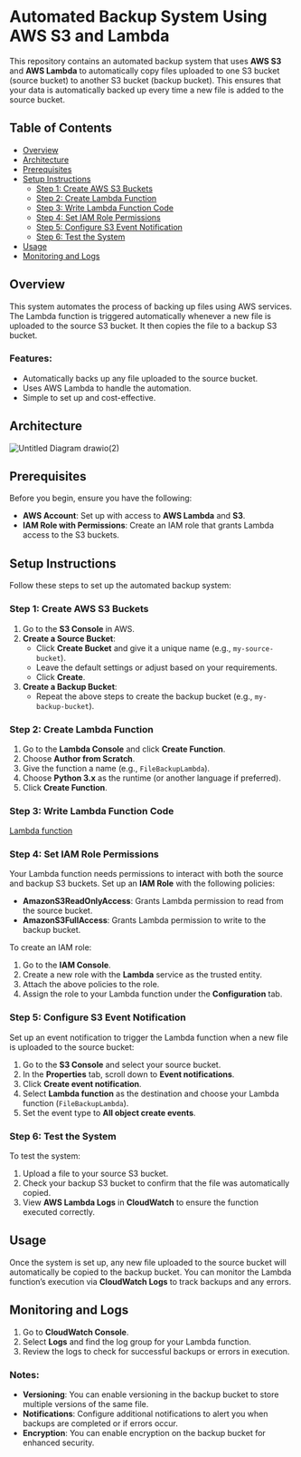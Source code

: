 # Automated Backup System Using AWS S3 and Lambda

This repository contains an automated backup system that uses **AWS S3** and **AWS Lambda** to automatically copy files uploaded to one S3 bucket (source bucket) to another S3 bucket (backup bucket). This ensures that your data is automatically backed up every time a new file is added to the source bucket.

## Table of Contents

- [Overview](#overview)
- [Architecture](#architecture)
- [Prerequisites](#prerequisites)
- [Setup Instructions](#setup-instructions)
  - [Step 1: Create AWS S3 Buckets](#step-1-create-aws-s3-buckets)
  - [Step 2: Create Lambda Function](#step-2-create-lambda-function)
  - [Step 3: Write Lambda Function Code](#step-3-write-lambda-function-code)
  - [Step 4: Set IAM Role Permissions](#step-4-set-iam-role-permissions)
  - [Step 5: Configure S3 Event Notification](#step-5-configure-s3-event-notification)
  - [Step 6: Test the System](#step-6-test-the-system)
- [Usage](#usage)
- [Monitoring and Logs](#monitoring-and-logs)

## Overview

This system automates the process of backing up files using AWS services. The Lambda function is triggered automatically whenever a new file is uploaded to the source S3 bucket. It then copies the file to a backup S3 bucket.

### Features:
- Automatically backs up any file uploaded to the source bucket.
- Uses AWS Lambda to handle the automation.
- Simple to set up and cost-effective.


## Architecture
![Untitled Diagram drawio(2)](https://github.com/user-attachments/assets/9cfb5c1f-9297-40ee-8062-e59b7d2e660c)

## Prerequisites

Before you begin, ensure you have the following:
- **AWS Account**: Set up with access to **AWS Lambda** and **S3**.
- **IAM Role with Permissions**: Create an IAM role that grants Lambda access to the S3 buckets.

## Setup Instructions

Follow these steps to set up the automated backup system:

### Step 1: Create AWS S3 Buckets

1. Go to the **S3 Console** in AWS.
2. **Create a Source Bucket**:
   - Click **Create Bucket** and give it a unique name (e.g., `my-source-bucket`).
   - Leave the default settings or adjust based on your requirements.
   - Click **Create**.
3. **Create a Backup Bucket**:
   - Repeat the above steps to create the backup bucket (e.g., `my-backup-bucket`).

### Step 2: Create Lambda Function

1. Go to the **Lambda Console** and click **Create Function**.
2. Choose **Author from Scratch**.
3. Give the function a name (e.g., `FileBackupLambda`).
4. Choose **Python 3.x** as the runtime (or another language if preferred).
5. Click **Create Function**.

### Step 3: Write Lambda Function Code
[Lambda function](lambda_function.py)

### Step 4: Set IAM Role Permissions

Your Lambda function needs permissions to interact with both the source and backup S3 buckets. Set up an **IAM Role** with the following policies:
- **AmazonS3ReadOnlyAccess**: Grants Lambda permission to read from the source bucket.
- **AmazonS3FullAccess**: Grants Lambda permission to write to the backup bucket.

To create an IAM role:
1. Go to the **IAM Console**.
2. Create a new role with the **Lambda** service as the trusted entity.
3. Attach the above policies to the role.
4. Assign the role to your Lambda function under the **Configuration** tab.

### Step 5: Configure S3 Event Notification

Set up an event notification to trigger the Lambda function when a new file is uploaded to the source bucket:
1. Go to the **S3 Console** and select your source bucket.
2. In the **Properties** tab, scroll down to **Event notifications**.
3. Click **Create event notification**.
4. Select **Lambda function** as the destination and choose your Lambda function (`FileBackupLambda`).
5. Set the event type to **All object create events**.

### Step 6: Test the System

To test the system:
1. Upload a file to your source S3 bucket.
2. Check your backup S3 bucket to confirm that the file was automatically copied.
3. View **AWS Lambda Logs** in **CloudWatch** to ensure the function executed correctly.

## Usage

Once the system is set up, any new file uploaded to the source bucket will automatically be copied to the backup bucket. You can monitor the Lambda function’s execution via **CloudWatch Logs** to track backups and any errors.

## Monitoring and Logs

1. Go to **CloudWatch Console**.
2. Select **Logs** and find the log group for your Lambda function.
3. Review the logs to check for successful backups or errors in execution.

### Notes:

- **Versioning**: You can enable versioning in the backup bucket to store multiple versions of the same file.
- **Notifications**: Configure additional notifications to alert you when backups are completed or if errors occur.
- **Encryption**: You can enable encryption on the backup bucket for enhanced security.

